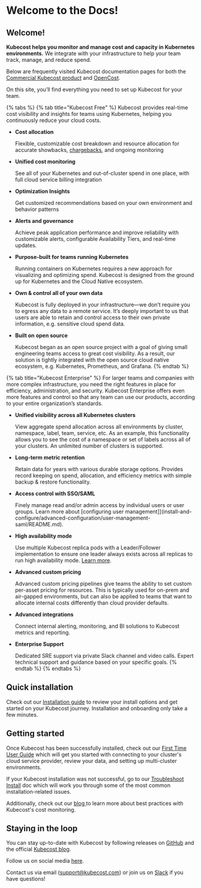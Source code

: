 # Welcome to the Docs!

## Welcome!

**Kubecost helps you monitor and manage cost and capacity in Kubernetes environments.** We integrate with your infrastructure to help your team track, manage, and reduce spend.

Below are frequently visited Kubecost documentation pages for both the [Commercial Kubecost product](http://kubecost.com) and [OpenCost](https://www.opencost.io/).

On this site, you’ll find everything you need to set up Kubecost for your team.

{% tabs %}
{% tab title="Kubecost Free" %}
Kubecost provides real-time cost visibility and insights for teams using Kubernetes, helping you continuously reduce your cloud costs.

*   **Cost allocation**

    Flexible, customizable cost breakdown and resource allocation for accurate showbacks, [chargebacks](https://blog.kubecost.com/blog/kubernetes-chargeback), and ongoing monitoring
*   **Unified cost monitoring**

    See all of your Kubernetes and out-of-cluster spend in one place, with full cloud service billing integration
*   **Optimization Insights**

    Get customized recommendations based on your own environment and behavior patterns
*   **Alerts and governance**

    Achieve peak application performance and improve reliability with customizable alerts, configurable Availability Tiers, and real-time updates.
*   **Purpose-built for teams running Kubernetes**

    Running containers on Kubernetes requires a new approach for visualizing and optimizing spend. Kubecost is designed from the ground up for Kubernetes and the Cloud Native ecosystem.
*   **Own & control all of your own data**

    Kubecost is fully deployed in your infrastructure—we don’t require you to egress any data to a remote service. It’s deeply important to us that users are able to retain and control access to their own private information, e.g. sensitive cloud spend data.
*   **Built on open source**

    Kubecost began as an open source project with a goal of giving small engineering teams access to great cost visibility. As a result, our solution is tightly integrated with the open source cloud native ecosystem, e.g. Kubernetes, Prometheus, and Grafana.
{% endtab %}

{% tab title="Kubecost Enterprise" %}
For larger teams and companies with more complex infrastructure, you need the right features in place for efficiency, administration, and security. Kubecost Enterprise offers even more features and control so that any team can use our products, according to your entire organization’s standards.

*   **Unified visibility across all Kubernetes clusters**

    View aggregate spend allocation across all environments by cluster, namespace, label, team, service, etc. As an example, this functionality allows you to see the cost of a namespace or set of labels across all of your clusters. An unlimited number of clusters is supported.
*   **Long-term metric retention**

    Retain data for years with various durable storage options. Provides record keeping on spend, allocation, and efficiency metrics with simple backup & restore functionality.
*   **Access control with SSO/SAML**

    Finely manage read and/or admin access by individual users or user groups. Learn more about [configuring user management]](install-and-configure/advanced-configuration/user-management-saml/README.md).
*   **High availability mode**

    Use multiple Kubecost replica pods with a Leader/Follower implementation to ensure one leader always exists across all replicas to run high availability mode. [Learn more](/install-and-configure/advanced-configuration/high-availability.md).
*   **Advanced custom pricing**

    Advanced custom pricing pipelines give teams the ability to set custom per-asset pricing for resources. This is typically used for on-prem and air-gapped environments, but can also be applied to teams that want to allocate internal costs differently than cloud provider defaults.
*   **Advanced integrations**

    Connect internal alerting, monitoring, and BI solutions to Kubecost metrics and reporting.
*   **Enterprise Support**

    Dedicated SRE support via private Slack channel and video calls. Expert technical support and guidance based on your specific goals.
{% endtab %}
{% endtabs %}

## Quick installation

Check out our [Installation guide](https://docs.kubecost.com/install-and-configure/install) to review your install options and get started on your Kubecost journey. Installation and onboarding only take a few minutes.

## Getting started

Once Kubecost has been successfully installed, check out our [First Time User Guide](https://docs.kubecost.com/install-and-configure/install/first-time-user-guide) which will get you started with connecting to your cluster's cloud service provider, review your data, and setting up multi-cluster environments.

If your Kubecost installation was not successful, go to our [Troubleshoot Install](https://docs.kubecost.com/troubleshooting/troubleshoot-install) doc which will work you through some of the most common installation-related issues.

Additionally, check out our [blog ](https://blog.kubecost.com/blog/cost-monitoring/)to learn more about best practices with Kubecost's cost monitoring.

## Staying in the loop

You can stay up-to-date with Kubecost by following releases on [GitHub](https://github.com/kubecost/cost-analyzer-helm-chart/releases) and the official [Kubecost blog](https://blog.kubecost.com/).

Follow us on social media [here](contactus.md).

Contact us via email ([support@kubecost.com](mailto:support@kubecost.com)) or join us on [Slack](https://kubecost.com/join-slack) if you have questions!
